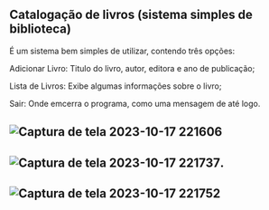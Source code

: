 ## Catalogação de livros (sistema simples de biblioteca)

É um sistema bem simples de utilizar, contendo três opções:

Adicionar Livro: Titulo do livro, autor, editora e ano de publicação;

Lista de Livros: Exibe algumas informações sobre o livro;

Sair: Onde emcerra o programa, como uma mensagem de até logo.

![Captura de tela 2023-10-17 221606](https://github.com/NHO93/Livro/assets/141922637/c8add738-c910-4738-aeff-11f4aca85c00)
---
![Captura de tela 2023-10-17 221737](https://github.com/NHO93/Livro/assets/141922637/7087d547-996e-4762-bc4e-488ee54706c0).
---
![Captura de tela 2023-10-17 221752](https://github.com/NHO93/Livro/assets/141922637/4c9c73a8-c24c-4dd3-8acc-49a224c940e5)
---
